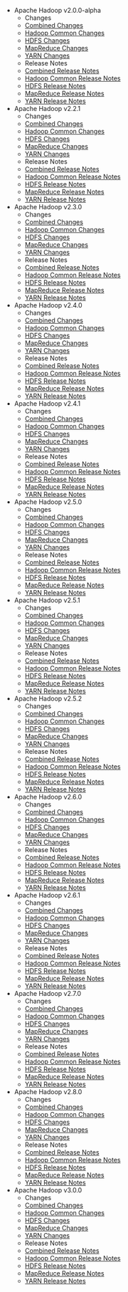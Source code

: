   * Apache Hadoop v2.0.0-alpha
    *  Changes
      * [Combined Changes](CHANGES.2.0.0-alpha.html)
      * [Hadoop Common Changes](CHANGES.HADOOP.2.0.0-alpha.html)
      * [HDFS Changes](CHANGES.HDFS.2.0.0-alpha.html)
      * [MapReduce Changes](CHANGES.MAPREDUCE.2.0.0-alpha.html)
      * [YARN Changes](CHANGES.YARN.2.0.0-alpha.html)
    *  Release Notes
      * [Combined Release Notes](RELEASENOTES.2.0.0-alpha.html)
      * [Hadoop Common Release Notes](RELEASENOTES.HADOOP.2.0.0-alpha.html)
      * [HDFS Release Notes](RELEASENOTES.HDFS.2.0.0-alpha.html)
      * [MapReduce Release Notes](RELEASENOTES.MAPREDUCE.2.0.0-alpha.html)
      * [YARN Release Notes](RELEASENOTES.YARN.2.0.0-alpha.html)
  * Apache Hadoop v2.2.1
    *  Changes
      * [Combined Changes](CHANGES.2.2.1.html)
      * [Hadoop Common Changes](CHANGES.HADOOP.2.2.1.html)
      * [HDFS Changes](CHANGES.HDFS.2.2.1.html)
      * [MapReduce Changes](CHANGES.MAPREDUCE.2.2.1.html)
      * [YARN Changes](CHANGES.YARN.2.2.1.html)
    *  Release Notes
      * [Combined Release Notes](RELEASENOTES.2.2.1.html)
      * [Hadoop Common Release Notes](RELEASENOTES.HADOOP.2.2.1.html)
      * [HDFS Release Notes](RELEASENOTES.HDFS.2.2.1.html)
      * [MapReduce Release Notes](RELEASENOTES.MAPREDUCE.2.2.1.html)
      * [YARN Release Notes](RELEASENOTES.YARN.2.2.1.html)
  * Apache Hadoop v2.3.0
    *  Changes
      * [Combined Changes](CHANGES.2.3.0.html)
      * [Hadoop Common Changes](CHANGES.HADOOP.2.3.0.html)
      * [HDFS Changes](CHANGES.HDFS.2.3.0.html)
      * [MapReduce Changes](CHANGES.MAPREDUCE.2.3.0.html)
      * [YARN Changes](CHANGES.YARN.2.3.0.html)
    *  Release Notes
      * [Combined Release Notes](RELEASENOTES.2.3.0.html)
      * [Hadoop Common Release Notes](RELEASENOTES.HADOOP.2.3.0.html)
      * [HDFS Release Notes](RELEASENOTES.HDFS.2.3.0.html)
      * [MapReduce Release Notes](RELEASENOTES.MAPREDUCE.2.3.0.html)
      * [YARN Release Notes](RELEASENOTES.YARN.2.3.0.html)
  * Apache Hadoop v2.4.0
    *  Changes
      * [Combined Changes](CHANGES.2.4.0.html)
      * [Hadoop Common Changes](CHANGES.HADOOP.2.4.0.html)
      * [HDFS Changes](CHANGES.HDFS.2.4.0.html)
      * [MapReduce Changes](CHANGES.MAPREDUCE.2.4.0.html)
      * [YARN Changes](CHANGES.YARN.2.4.0.html)
    *  Release Notes
      * [Combined Release Notes](RELEASENOTES.2.4.0.html)
      * [Hadoop Common Release Notes](RELEASENOTES.HADOOP.2.4.0.html)
      * [HDFS Release Notes](RELEASENOTES.HDFS.2.4.0.html)
      * [MapReduce Release Notes](RELEASENOTES.MAPREDUCE.2.4.0.html)
      * [YARN Release Notes](RELEASENOTES.YARN.2.4.0.html)
  * Apache Hadoop v2.4.1
    *  Changes
      * [Combined Changes](CHANGES.2.4.1.html)
      * [Hadoop Common Changes](CHANGES.HADOOP.2.4.1.html)
      * [HDFS Changes](CHANGES.HDFS.2.4.1.html)
      * [MapReduce Changes](CHANGES.MAPREDUCE.2.4.1.html)
      * [YARN Changes](CHANGES.YARN.2.4.1.html)
    *  Release Notes
      * [Combined Release Notes](RELEASENOTES.2.4.1.html)
      * [Hadoop Common Release Notes](RELEASENOTES.HADOOP.2.4.1.html)
      * [HDFS Release Notes](RELEASENOTES.HDFS.2.4.1.html)
      * [MapReduce Release Notes](RELEASENOTES.MAPREDUCE.2.4.1.html)
      * [YARN Release Notes](RELEASENOTES.YARN.2.4.1.html)
  * Apache Hadoop v2.5.0
    *  Changes
      * [Combined Changes](CHANGES.2.5.0.html)
      * [Hadoop Common Changes](CHANGES.HADOOP.2.5.0.html)
      * [HDFS Changes](CHANGES.HDFS.2.5.0.html)
      * [MapReduce Changes](CHANGES.MAPREDUCE.2.5.0.html)
      * [YARN Changes](CHANGES.YARN.2.5.0.html)
    *  Release Notes
      * [Combined Release Notes](RELEASENOTES.2.5.0.html)
      * [Hadoop Common Release Notes](RELEASENOTES.HADOOP.2.5.0.html)
      * [HDFS Release Notes](RELEASENOTES.HDFS.2.5.0.html)
      * [MapReduce Release Notes](RELEASENOTES.MAPREDUCE.2.5.0.html)
      * [YARN Release Notes](RELEASENOTES.YARN.2.5.0.html)
  * Apache Hadoop v2.5.1
    *  Changes
      * [Combined Changes](CHANGES.2.5.1.html)
      * [Hadoop Common Changes](CHANGES.HADOOP.2.5.1.html)
      * [HDFS Changes](CHANGES.HDFS.2.5.1.html)
      * [MapReduce Changes](CHANGES.MAPREDUCE.2.5.1.html)
      * [YARN Changes](CHANGES.YARN.2.5.1.html)
    *  Release Notes
      * [Combined Release Notes](RELEASENOTES.2.5.1.html)
      * [Hadoop Common Release Notes](RELEASENOTES.HADOOP.2.5.1.html)
      * [HDFS Release Notes](RELEASENOTES.HDFS.2.5.1.html)
      * [MapReduce Release Notes](RELEASENOTES.MAPREDUCE.2.5.1.html)
      * [YARN Release Notes](RELEASENOTES.YARN.2.5.1.html)
  * Apache Hadoop v2.5.2
    *  Changes
      * [Combined Changes](CHANGES.2.5.2.html)
      * [Hadoop Common Changes](CHANGES.HADOOP.2.5.2.html)
      * [HDFS Changes](CHANGES.HDFS.2.5.2.html)
      * [MapReduce Changes](CHANGES.MAPREDUCE.2.5.2.html)
      * [YARN Changes](CHANGES.YARN.2.5.2.html)
    *  Release Notes
      * [Combined Release Notes](RELEASENOTES.2.5.2.html)
      * [Hadoop Common Release Notes](RELEASENOTES.HADOOP.2.5.2.html)
      * [HDFS Release Notes](RELEASENOTES.HDFS.2.5.2.html)
      * [MapReduce Release Notes](RELEASENOTES.MAPREDUCE.2.5.2.html)
      * [YARN Release Notes](RELEASENOTES.YARN.2.5.2.html)
  * Apache Hadoop v2.6.0
    *  Changes
      * [Combined Changes](CHANGES.2.6.0.html)
      * [Hadoop Common Changes](CHANGES.HADOOP.2.6.0.html)
      * [HDFS Changes](CHANGES.HDFS.2.6.0.html)
      * [MapReduce Changes](CHANGES.MAPREDUCE.2.6.0.html)
      * [YARN Changes](CHANGES.YARN.2.6.0.html)
    *  Release Notes
      * [Combined Release Notes](RELEASENOTES.2.6.0.html)
      * [Hadoop Common Release Notes](RELEASENOTES.HADOOP.2.6.0.html)
      * [HDFS Release Notes](RELEASENOTES.HDFS.2.6.0.html)
      * [MapReduce Release Notes](RELEASENOTES.MAPREDUCE.2.6.0.html)
      * [YARN Release Notes](RELEASENOTES.YARN.2.6.0.html)
  * Apache Hadoop v2.6.1
    *  Changes
      * [Combined Changes](CHANGES.2.6.1.html)
      * [Hadoop Common Changes](CHANGES.HADOOP.2.6.1.html)
      * [HDFS Changes](CHANGES.HDFS.2.6.1.html)
      * [MapReduce Changes](CHANGES.MAPREDUCE.2.6.1.html)
      * [YARN Changes](CHANGES.YARN.2.6.1.html)
    *  Release Notes
      * [Combined Release Notes](RELEASENOTES.2.6.1.html)
      * [Hadoop Common Release Notes](RELEASENOTES.HADOOP.2.6.1.html)
      * [HDFS Release Notes](RELEASENOTES.HDFS.2.6.1.html)
      * [MapReduce Release Notes](RELEASENOTES.MAPREDUCE.2.6.1.html)
      * [YARN Release Notes](RELEASENOTES.YARN.2.6.1.html)
  * Apache Hadoop v2.7.0
    *  Changes
      * [Combined Changes](CHANGES.2.7.0.html)
      * [Hadoop Common Changes](CHANGES.HADOOP.2.7.0.html)
      * [HDFS Changes](CHANGES.HDFS.2.7.0.html)
      * [MapReduce Changes](CHANGES.MAPREDUCE.2.7.0.html)
      * [YARN Changes](CHANGES.YARN.2.7.0.html)
    *  Release Notes
      * [Combined Release Notes](RELEASENOTES.2.7.0.html)
      * [Hadoop Common Release Notes](RELEASENOTES.HADOOP.2.7.0.html)
      * [HDFS Release Notes](RELEASENOTES.HDFS.2.7.0.html)
      * [MapReduce Release Notes](RELEASENOTES.MAPREDUCE.2.7.0.html)
      * [YARN Release Notes](RELEASENOTES.YARN.2.7.0.html)
  * Apache Hadoop v2.8.0
    *  Changes
      * [Combined Changes](CHANGES.2.8.0.html)
      * [Hadoop Common Changes](CHANGES.HADOOP.2.8.0.html)
      * [HDFS Changes](CHANGES.HDFS.2.8.0.html)
      * [MapReduce Changes](CHANGES.MAPREDUCE.2.8.0.html)
      * [YARN Changes](CHANGES.YARN.2.8.0.html)
    *  Release Notes
      * [Combined Release Notes](RELEASENOTES.2.8.0.html)
      * [Hadoop Common Release Notes](RELEASENOTES.HADOOP.2.8.0.html)
      * [HDFS Release Notes](RELEASENOTES.HDFS.2.8.0.html)
      * [MapReduce Release Notes](RELEASENOTES.MAPREDUCE.2.8.0.html)
      * [YARN Release Notes](RELEASENOTES.YARN.2.8.0.html)
  * Apache Hadoop v3.0.0
    *  Changes
      * [Combined Changes](CHANGES.3.0.0.html)
      * [Hadoop Common Changes](CHANGES.HADOOP.3.0.0.html)
      * [HDFS Changes](CHANGES.HDFS.3.0.0.html)
      * [MapReduce Changes](CHANGES.MAPREDUCE.3.0.0.html)
      * [YARN Changes](CHANGES.YARN.3.0.0.html)
    *  Release Notes
      * [Combined Release Notes](RELEASENOTES.3.0.0.html)
      * [Hadoop Common Release Notes](RELEASENOTES.HADOOP.3.0.0.html)
      * [HDFS Release Notes](RELEASENOTES.HDFS.3.0.0.html)
      * [MapReduce Release Notes](RELEASENOTES.MAPREDUCE.3.0.0.html)
      * [YARN Release Notes](RELEASENOTES.YARN.3.0.0.html)
